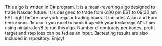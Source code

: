 This algo is written in C# program. 
It is a mean-reverting algo designed to trade Nasdaq future.
It is designed to trade from 6:00 pm EST to 09:30 am EST right before new york regular trading hours.
It includes Asian and Euro time zones.
To use it you need to hook it up with your brokerage API. 
I am using ninjatrader/8 to run this algo.
Number of contracts per trades, profit target and stop loss can be fed as an input.
Bactesting results are also included in repository.
Enjoy!
